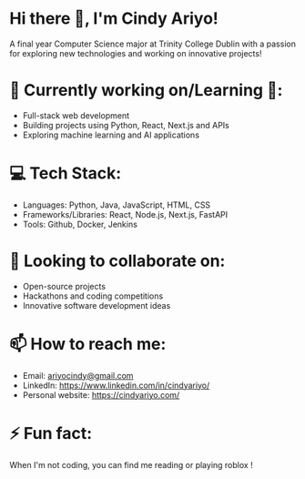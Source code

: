 # Hi there 👋, I'm Cindy Ariyo!


A final year Computer Science major at Trinity College Dublin with a passion for exploring new technologies and working on innovative projects!



# 🔭 Currently working on/Learning 🌱:

- Full-stack web development
- Building projects using Python, React, Next.js and APIs
- Exploring machine learning and AI applications
  


# 💻 Tech Stack:

- Languages: Python, Java, JavaScript, HTML, CSS
- Frameworks/Libraries: React, Node.js, Next.js, FastAPI
- Tools: Github, Docker, Jenkins



# 👯 Looking to collaborate on:

- Open-source projects
- Hackathons and coding competitions
- Innovative software development ideas



# 📫 How to reach me:

- Email: ariyocindy@gmail.com
- LinkedIn: https://www.linkedin.com/in/cindyariyo/
- Personal website: https://cindyariyo.com/



# ⚡ Fun fact:
When I'm not coding, you can find me reading or playing roblox !



<!--
**cindyariyo/cindyariyo** is a ✨ _special_ ✨ repository because its `README.md` (this file) appears on your GitHub profile.

Here are some ideas to get you started:

- 🔭 I’m currently working on ...
- 🌱 I’m currently learning ...
- 👯 I’m looking to collaborate on ...
- 🤔 I’m looking for help with ...
- 💬 Ask me about ...
- 📫 How to reach me: ...
- 😄 Pronouns: ...
- ⚡ Fun fact: ...
-->

